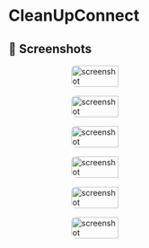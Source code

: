 # CleanUpConnect

<h2>📸 Screenshots</h2>

<div style="display: flex; flex-wrap: wrap; gap: 16px; justify-content: center;">

  <img src="https://github.com/user-attachments/assets/7fbea7ee-ea64-4deb-ac87-e0251fd6990f" style="width: 30%; min-width: 280px; border-radius: 8px;" alt="screenshot">
  <img src="https://github.com/user-attachments/assets/1def23f6-1b44-450d-afbe-a82ec1bdb450" style="width: 30%; min-width: 280px; border-radius: 8px;" alt="screenshot">
  <img src="https://github.com/user-attachments/assets/3d7c0a13-ffac-4466-be44-4ecbe4f02eac" style="width: 30%; min-width: 280px; border-radius: 8px;" alt="screenshot">
  <img src="https://github.com/user-attachments/assets/5e775eef-59bc-4b0b-bbc6-2dd8a1ecdb82" style="width: 30%; min-width: 280px; border-radius: 8px;" alt="screenshot">
  <img src="https://github.com/user-attachments/assets/099bc3d0-011f-4735-b07a-5bfadad90c4d" style="width: 30%; min-width: 280px; border-radius: 8px;" alt="screenshot">
  <img src="https://github.com/user-attachments/assets/99d0ba2f-8c11-4247-8adc-2cf7b206b5c5" style="width: 30%; min-width: 280px; border-radius: 8px;" alt="screenshot">

</div>

